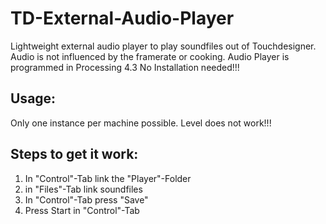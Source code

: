 # TD-External-Audio-Player
Lightweight external audio player to play soundfiles out of Touchdesigner.
Audio is not influenced by the framerate or cooking. 
Audio Player is programmed in Processing 4.3 
No Installation needed!!!

## Usage:
Only one instance per machine possible.
Level does not work!!!

## Steps to get it work:
1. In "Control"-Tab link the "Player"-Folder
2. in "Files"-Tab link soundfiles
3. In "Control"-Tab press "Save"
4. Press Start in "Control"-Tab
